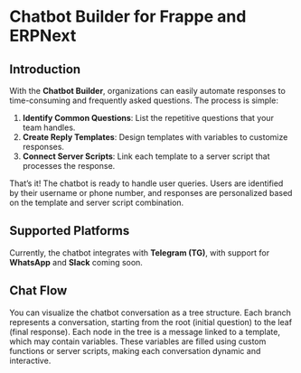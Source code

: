# Chatbot Builder for Frappe and ERPNext

## Introduction

With the **Chatbot Builder**, organizations can easily automate responses to time-consuming and frequently asked questions. The process is simple: 

1. **Identify Common Questions**: List the repetitive questions that your team handles.
2. **Create Reply Templates**: Design templates with variables to customize responses.
3. **Connect Server Scripts**: Link each template to a server script that processes the response.

That’s it! The chatbot is ready to handle user queries. Users are identified by their username or phone number, and responses are personalized based on the template and server script combination.

## Supported Platforms

Currently, the chatbot integrates with **Telegram (TG)**, with support for **WhatsApp** and **Slack** coming soon.

## Chat Flow

You can visualize the chatbot conversation as a tree structure. Each branch represents a conversation, starting from the root (initial question) to the leaf (final response). Each node in the tree is a message linked to a template, which may contain variables. These variables are filled using custom functions or server scripts, making each conversation dynamic and interactive.
